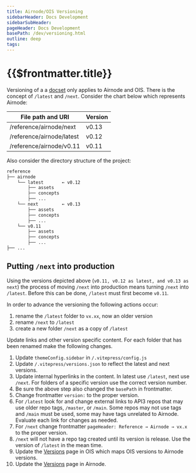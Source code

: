 ```yaml
---
title: Airnode/OIS Versioning
sidebarHeader: Docs Development
sidebarSubHeader:
pageHeader: Docs Development
basePath: /dev/versioning.html
outline: deep
tags:
---
```


<PageHeader/>

# {{$frontmatter.title}}

Versioning of a a [docset](/dev/docsets.md) only applies to Airnode and OIS.
There is the concept of `/latest` and `/next`. Consider the chart below which
represents Airnode:

| File path and URI         | Version |
| ------------------------- | ------- |
| /reference/airnode/next   | v0.13   |
| /reference/airnode/latest | v0.12   |
| /reference/airnode/v0.11  | v0.11   |

Also consider the directory structure of the project:

```sh
reference
├── airnode
    └── latest       ← v0.12
        ├── assets
        ├── concepts
        ├── ...
    └── next         ← v0.13
        ├── assets
        ├── concepts
        ├── ...
    └── v0.11
        ├── assets
        ├── concepts
        ├── ...
├── ...
```

## Putting `/next` into production

Using the versions depicted above (`v0.11, v0.12 as latest, and v0.13 as next`)
the process of moving `/next` into production means turning `/next` into
`/latest`. Before this can be done, `/latest` must first become `v0.11`.

In order to advance the versioning the following actions occur:

1. rename the `/latest` folder to `vx.xx`, now an older version
1. rename `/next` to `/latest`
1. create a new folder `/next` as a copy of `/latest`

Update links and other version specific content. For each folder that has been
renamed make the following changes.

1. Update `themeConfig.sidebar` in `/.vitepress/config.js`
1. Update `/.vitepress/versions.json` to reflect the latest and next versions.
1. Update internal hyperlinks in the content. In latest use `/latest`, next use
   `/next`. For folders of a specific version use the correct version number.
1. Be sure the above step also changed the `basePath` in frontmatter.
1. Change frontmatter `version:` to the proper version.
1. For `/latest` look for and change external links to API3 repos that may use
   older repo tags, `/master`, or `/main`. Some repos may not use tags and
   `/main` must be used, some may have tags unrelated to Airnode. Evaluate each
   link for changes as needed.
1. For `/next` change frontmatter `pageHeader: Reference → Airnode → vx.x` to
   the proper version.
1. `/next` will not have a repo tag created until its version is release. Use
   the version of `/latest` in the mean time.
1. Update the [Versions](/reference/ois/latest/versions.md) page in OIS which
   maps OIS versions to Airnode versions.
1. Update the [Versions](/reference/airnode/latest/versions.md) page in Airnode.
